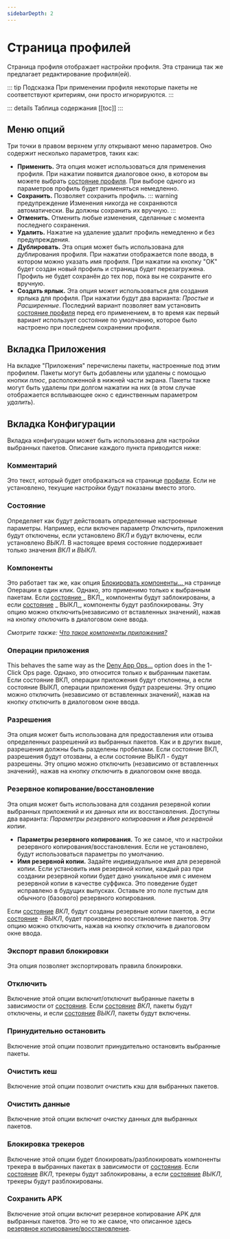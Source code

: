 ```yaml
---
sidebarDepth: 2
---
```


# Страница профилей
Страница профиля отображает настройки профиля. Эта страница так же предлагает редактирование профиля(ей).

::: tip Подсказка
При применении профиля некоторые пакеты не соответствуют критериям, они просто игнорируются.
:::

::: details Таблица содержания
[[toc]]
:::

## Меню опций
Три точки в правом верхнем углу открывают меню параметров. Оно содержит несколько параметров, таких как:
- **Применить.**  Эта опция может использоваться для применения профиля. При нажатии появится диалоговое окно, в котором вы можете выбрать [состояние профиля][state]. При выборе одного из параметров профиль будет применяться немедленно.
- **Сохранить.** Позволяет сохранить профиль.
  ::: warning предупреждение
  Изменения никогда не сохраняются автоматически. Вы должны сохранить их вручную.
  :::
- **Отменить.** Отменить любые изменения, сделанные с момента последнего сохранения.
- **Удалить.** Нажатие на удаление удалит профиль немедленно и без предупреждения.
- **Дублировать.** Эта опция может быть использована для дублирования профиля. При нажатии отображается поле ввода, в котором можно указать имя профиля. При нажатии на кнопку "OK" будет создан новый профиль и страница будет перезагружена. Профиль не будет сохранён до тех пор, пока вы не сохраните его вручную.
- **Создать ярлык.** Эта опция может использоваться для создания ярлыка для профиля. При нажатии будут два варианта: _Простые_ и _Расширенные_. Последний вариант позволяет вам установить [состояние профиля][state] перед его применением, в то время как первый вариант использует состояние по умолчанию, которое было настроено при последнем сохранении профиля.

## Вкладка Приложения
На вкладке "Приложения" перечислены пакеты, настроенные под этим профилем. Пакеты могут быть добавлены или удалены с помощью кнопки _плюс_, расположенной в нижней части экрана. Пакеты также могут быть удалены при долгом нажатии на них (в этом случае отображается всплывающее окно с единственным параметром _удалить_).

## Вкладка Конфигурации
Вкладка конфигурации может быть использована для настройки выбранных пакетов. Описание каждого пункта приводится ниже:

### Комментарий
Это текст, который будет отображаться на странице [профили][profiles]. Если не установлено, текущие настройки будут показаны вместо этого.

### Состояние
Определяет как будут действовать определенные настроенные параметры. Например, если включен параметр _Отключить_, приложения будут отключены, если установлено _ВКЛ_ и будут включены, если установлено _ВЫКЛ_. В настоящее время состояние поддерживает только значения _ВКЛ_ и _ВЫКЛ_.

### Компоненты
Это работает так же, как опция [ Блокировать компоненты… ][block_components] на странице Операции в один клик. Однако, это применимо только к выбранным пакетам. Если [ состояние ][state] _ ВКЛ_, компоненты будут заблокированы, а если [состояние][state] _ ВЫКЛ_, компоненты будут разблокированы. Эту опцию можно отключить(независимо от вставленных значений), нажав на кнопку _отключить_ в диалоговом окне ввода.

_Смотрите также: [Что такое компоненты приложения?][what_are_components]_

### Операции приложения
This behaves the same way as the [Deny App Ops…][deny_app_ops] option does in the 1-Click Ops page. Однако, это относится только к выбранным пакетам. Если состояние ВКЛ, операции приложения будут отклонены, а если состояние ВЫКЛ, операции приложения будут разрешены. Эту опцию можно отключить (независимо от вставленных значений), нажав на кнопку _отключить_ в диалоговом окне ввода.

### Разрешения
Эта опция может быть использована для предоставления или отзыва определенных разрешений из выбранных пакетов. Как и в других выше, разрешения должны быть разделены пробелами. Если состояние ВКЛ, разрешения будут отозваны, а если состояние ВЫКЛ - будут разрешены. Эту опцию можно отключить (независимо от вставленных значений), нажав на кнопку _отключить_ в диалоговом окне ввода.

### Резервное копирование/восстановление
Эта опция может быть использована для создания резервной копии выбранных приложений и их данных или их восстановления. Доступны два варианта: _Параметры резервного копирования_ и _Имя резервной копии_.
- **Параметры резервного копирования.** То же самое, что и настройки резервного копирования/восстановления[][backup_options]. Если не установлено, будут использоваться параметры по умолчанию.
- **Имя резервной копии.** Задайте индивидуальное имя для резервной копии. Если установить имя резервной копии, каждый раз при создании резервной копии будет дано уникальное имя с именем резервной копии в качестве суффикса. Это поведение будет исправлено в будущих выпусках. Оставьте это поле пустым для обычного (базового) резервного копирования.

Если [состояние][state] _ВКЛ_, будут созданы резервные копии пакетов, а если [состояние][state] - _ВЫКЛ_, будет произведено восстановление пакетов. Эту опцию можно отключить, нажав на кнопку _отключить_ в диалоговом окне ввода.

### Экспорт правил блокировки
Эта опция позволяет экспортировать правила блокировки.

### Отключить
Включение этой опции включит/отключит выбранные пакеты в зависимости от [состояния][state]. Если [состояние][state] _ВКЛ_, пакеты будут отключены, и если [состояние][state] _ВЫКЛ_, пакеты будут включены.

### Принудительно остановить
Включение этой опции позволит принудительно остановить выбранные пакеты.

### Очистить кеш
Включение этой опции позволит очистить кэш для выбранных пакетов.

### Очистить данные
Включение этой опции включит очистку данных для выбранных пакетов.

### Блокировка трекеров
Включение этой опции будет блокировать/разблокировать компоненты трекера в выбранных пакетах в зависимости от [состояния][state]. Если [состояние][state] _ВКЛ_, трекеры будут заблокированы, а если [состояние][state] _ВЫКЛ_, трекеры будут разблокированы.

### Сохранить APK
Включение этой опции включит резервное копирование APK для выбранных пакетов. Это не то же самое, что описанное здесь [резервное копирование/восстановление][backup_restore].


[state]: #состояние
[profiles]: ./profiles-page.md
[block_components]: ./one-click-ops-page.md#блокировка-компонентов
[what_are_components]: ../faq/app-components.md#что-такое-компоненты-приложения
[deny_app_ops]: ./one-click-ops-page.md#установка-режима-для-операции-приложения
[backup_options]: ./backup-restore.md#параметры-резервного-копирования
[backup_restore]: ./backup-restore.md

